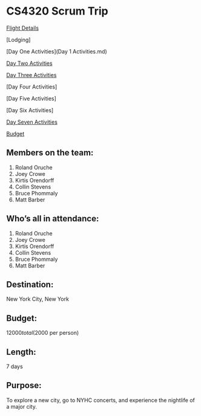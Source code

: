 # CS4320 Scrum Trip

[Flight Details](FlightsFile.md)

[Lodging]

[Day One Activities](Day 1 Activities.md)

[Day Two Activities](dayTwoActivites.md)

[Day Three Activities](DayThreeActivities&Food.md)

[Day Four Activities]

[Day Five Activities]

[Day Six Activities]

[Day Seven Activities](Day7Activities.md)

[Budget](CS4320TripMasterBudget.md)

## Members on the team:
1.	Roland Oruche
2.	Joey Crowe
3.	Kirtis Orendorff
4.	Collin Stevens
5.	Bruce Phommaly
6.	Matt Barber

## Who’s all in attendance:
1.	Roland Oruche
2.	Joey Crowe
3.	Kirtis Orendorff
4.	Collin Stevens
5.	Bruce Phommaly
6.	Matt Barber

## Destination:
New York City, New York

## Budget:
$12000 total ($2000 per person)

## Length:
7 days

## Purpose:
To explore a new city, go to NYHC concerts, and experience the nightlife of a major city.
